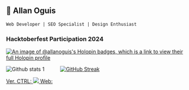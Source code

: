 ## 💎 Allan Oguis

`Web Developer | SEO Specialist | Design Enthusiast`

### Hacktoberfest Participation 2024

[![An image of @allanoguis's Holopin badges, which is a link to view their full Holopin profile](https://holopin.me/allanoguis)](https://holopin.io/@allanoguis)

![Github stats 1](https://github-readme-stats.vercel.app/api?username=allanoguis&hide_border=true&show_icons=true&theme=merko) &nbsp; &nbsp; &nbsp; &nbsp; &nbsp; [![GitHub Streak](https://github-readme-streak-stats.herokuapp.com?user=allanoguis&theme=merko&hide_border=true&exclude_days=Sun%2CSat)](https://git.io/streak-stats)

<p align="left">
  <a href="https://skillicons.dev">
    Ver. CTRL: <img src="https://skillicons.dev/icons?i=git,github" />
    Web:
  </a>
</p>

